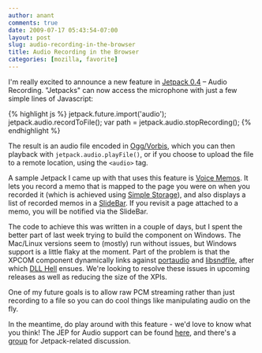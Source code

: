 ```yaml
---
author: anant
comments: true
date: 2009-07-17 05:43:54-07:00
layout: post
slug: audio-recording-in-the-browser
title: Audio Recording in the Browser
categories: [mozilla, favorite]
---
```


I'm really excited to announce a new feature in [Jetpack 0.4](http://web.archive.org/web/20090720113039/https://addons.mozilla.org/en-US/firefox/addon/12025) – Audio Recording. "Jetpacks" can now access the microphone with just a few simple lines of Javascript:

{% highlight js %}
jetpack.future.import('audio');
jetpack.audio.recordToFile();
var path = jetpack.audio.stopRecording();
{% endhighlight %}

The result is an audio file encoded in [Ogg/Vorbis](http://xiph.org/vorbis/), which you can then playback with `jetpack.audio.playFile()`, or if you choose to upload the file to a remote location, using the `<audio>` tag.

A sample Jetpack I came up with that uses this feature is [Voice Memos](http://web.archive.org/web/20090720113039/http://hg.mozilla.org/labs/jetpack/raw-file/tip/website/demos/audio.js). It lets you record a memo that is mapped to the page you were on when you recorded it (which is achieved using [Simple Storage](https://wiki.mozilla.org/Labs/Jetpack/JEP/11)), and also displays a list of recorded memos in a [SlideBar](http://web.archive.org/web/20090720113039/https://wiki.mozilla.org/Labs/Jetpack/JEP/16). If you revisit a page attached to a memo, you will be notified via the SlideBar.

The code to achieve this was written in a couple of days, but I spent the better part of last week trying to build the component on Windows. The Mac/Linux versions seem to (mostly) run without issues, but Windows support is a little flaky at the moment. Part of the problem is that the XPCOM component dynamically links against [portaudio](http://web.archive.org/web/20090720113039/http://www.portaudio.com/) and [libsndfile](http://web.archive.org/web/20090720113039/http://www.mega-nerd.com/libsndfile/), after which [DLL Hell](http://en.wikipedia.org/wiki/DLL_hell) ensues. We're looking to resolve these issues in upcoming releases as well as reducing the size of the XPIs.

One of my future goals is to allow raw PCM streaming rather than just recording to a file so you can do cool things like manipulating audio on the fly.

In the meantime, do play around with this feature - we'd love to know what you think! The JEP for Audio support can be found [here](https://wiki.mozilla.org/Labs/Jetpack/JEP/18), and there's a [group](http://web.archive.org/web/20090720113039/http://groups.google.com/group/mozilla-labs-jetpack/topics) for Jetpack-related discussion.
